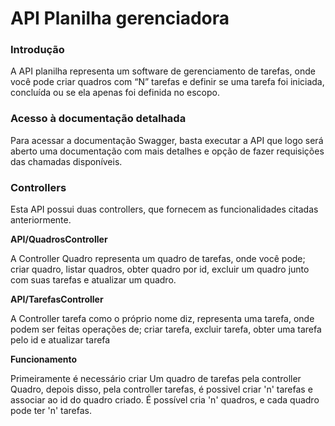 # API Planilha gerenciadora

### Introdução

A API planilha representa um software de gerenciamento de tarefas, onde você pode criar quadros com “N” tarefas e definir se uma tarefa foi iniciada, concluída ou se ela apenas foi definida no escopo. 

### Acesso à documentação detalhada

Para acessar a documentação Swagger, basta executar a API que logo será aberto uma documentação com mais detalhes e opção de fazer requisições das chamadas disponíveis.

### Controllers

Esta API possui duas controllers, que fornecem as funcionalidades citadas anteriormente.

**API/QuadrosController**

A Controller Quadro representa um quadro de tarefas, onde você pode; criar quadro, listar quadros, obter quadro por id, excluir um quadro junto com suas tarefas e atualizar um quadro.

**API/TarefasController**

A Controller tarefa como o próprio nome diz, representa uma tarefa, onde podem ser feitas operações de; criar tarefa, excluir tarefa, obter uma tarefa pelo id e atualizar tarefa

**Funcionamento**

Primeiramente é necessário criar Um quadro de tarefas pela controller Quadro, depois disso, pela controller tarefas, é possivel criar 'n' tarefas e associar ao id do quadro criado.
É possível cria 'n' quadros, e cada quadro pode ter 'n' tarefas.

